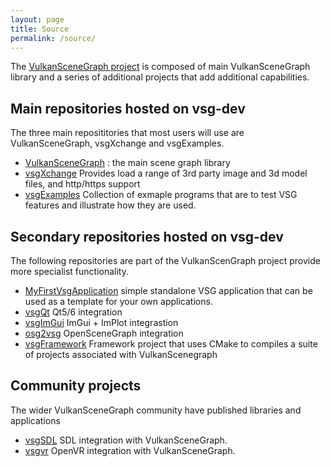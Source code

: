 ```yaml
---
layout: page
title: Source
permalink: /source/
---
```


The [VulkanSceneGraph project](https://github.com/vsg-dev) is composed of main VulkanSceneGraph library and a series of additional projects that add additional capabilities.

## Main repositories hosted on vsg-dev

The three main reposititories that most users will use are VulkanSceneGraph, vsgXchange and vsgExamples.

* [VulkanSceneGraph](https://github.com/vsg-dev/VulkanSceneGraph.git) : the main scene graph library
* [vsgXchange](https://github.com/vsg-dev/vsgXchange.git) Provides load a range of 3rd party image and 3d model files, and http/https support
* [vsgExamples](https://github.com/vsg-dev/vsgExamples.git) Collection of exmaple programs that are to test VSG features and illustrate how they are used.

## Secondary repositories hosted on vsg-dev

The following repositories are part of the VulkanScenGraph project provide more specialist functionality.

* [MyFirstVsgApplication](https://github.com/vsg-dev/MyFirstVsgApplication) simple standalone VSG application that can be used as a template for your own applications.
* [vsgQt](https://github.com/vsg-dev/vsgQt) Qt5/6 integration
* [vsgImGui](https://github.com/vsg-dev/vsgImGui.git) ImGui + ImPlot integrastion
* [osg2vsg](https://github.com/vsg-dev/osg2vsg.git) OpenSceneGraph integration
* [vsgFramework](https://github.com/vsg-dev/vsgFramework.git) Framework project that uses CMake to compiles a suite of projects associated with VulkanScenegraph

## Community projects

The wider VulkanSceneGraph community have published libraries and applications

* [vsgSDL](https://github.com/ptrfun/vsgSDL) SDL integration with VulkanSceneGraph.
* [vsgvr](https://github.com/geefr/vsgvr) OpenVR integration with VulkanSceneGraph.

